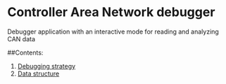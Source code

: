 # Controller Area Network debugger
Debugger application with an interactive mode for reading and analyzing CAN data

##Contents:
1. [Debugging strategy](docs/debugging-strategy.md)
2. [Data structure](docs/data-structure.md)

